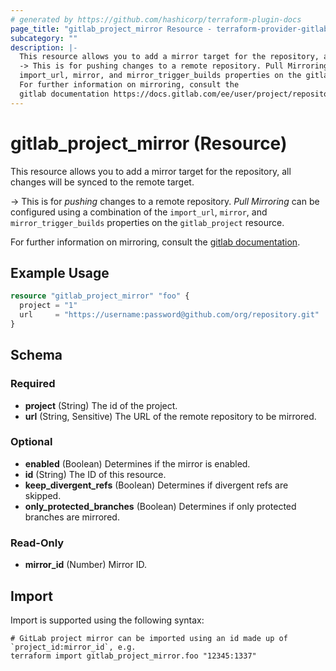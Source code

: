 ```yaml
---
# generated by https://github.com/hashicorp/terraform-plugin-docs
page_title: "gitlab_project_mirror Resource - terraform-provider-gitlab"
subcategory: ""
description: |-
  This resource allows you to add a mirror target for the repository, all changes will be synced to the remote target.
  -> This is for pushing changes to a remote repository. Pull Mirroring can be configured using a combination of the
  import_url, mirror, and mirror_trigger_builds properties on the gitlab_project resource.
  For further information on mirroring, consult the
  gitlab documentation https://docs.gitlab.com/ee/user/project/repository/repository_mirroring.html#repository-mirroring.
---
```


# gitlab_project_mirror (Resource)

This resource allows you to add a mirror target for the repository, all changes will be synced to the remote target.

-> This is for *pushing* changes to a remote repository. *Pull Mirroring* can be configured using a combination of the
`import_url`, `mirror`, and `mirror_trigger_builds` properties on the `gitlab_project` resource.

For further information on mirroring, consult the
[gitlab documentation](https://docs.gitlab.com/ee/user/project/repository/repository_mirroring.html#repository-mirroring).

## Example Usage

```terraform
resource "gitlab_project_mirror" "foo" {
  project = "1"
  url     = "https://username:password@github.com/org/repository.git"
}
```

<!-- schema generated by tfplugindocs -->
## Schema

### Required

- **project** (String) The id of the project.
- **url** (String, Sensitive) The URL of the remote repository to be mirrored.

### Optional

- **enabled** (Boolean) Determines if the mirror is enabled.
- **id** (String) The ID of this resource.
- **keep_divergent_refs** (Boolean) Determines if divergent refs are skipped.
- **only_protected_branches** (Boolean) Determines if only protected branches are mirrored.

### Read-Only

- **mirror_id** (Number) Mirror ID.

## Import

Import is supported using the following syntax:

```shell
# GitLab project mirror can be imported using an id made up of `project_id:mirror_id`, e.g.
terraform import gitlab_project_mirror.foo "12345:1337"
```
